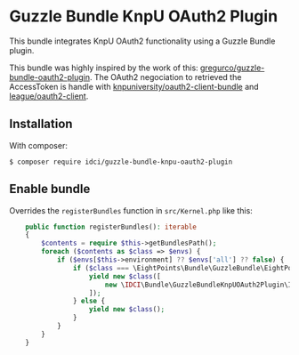 Guzzle Bundle KnpU OAuth2 Plugin
================================

This bundle integrates KnpU OAuth2 functionality using a Guzzle Bundle plugin.

This bundle was highly inspired by the work of this: [gregurco/guzzle-bundle-oauth2-plugin](https://github.com/gregurco/GuzzleBundleOAuth2Plugin).
The OAuth2 negociation to retrieved the AccessToken is handle with [knpuniversity/oauth2-client-bundle](https://github.com/knpuniversity/oauth2-client-bundle) and [league/oauth2-client](https://oauth2-client.thephpleague.com/).

## Installation

With composer:

```
$ composer require idci/guzzle-bundle-knpu-oauth2-plugin
```

## Enable bundle

Overrides the `registerBundles` function in `src/Kernel.php` like this:

```php
    public function registerBundles(): iterable
    {
        $contents = require $this->getBundlesPath();
        foreach ($contents as $class => $envs) {
            if ($envs[$this->environment] ?? $envs['all'] ?? false) {
                if ($class === \EightPoints\Bundle\GuzzleBundle\EightPointsGuzzleBundle::class) {
                    yield new $class([
                        new \IDCI\Bundle\GuzzleBundleKnpUOAuth2Plugin\IDCIGuzzleBundleKnpUOAuth2Plugin(),
                    ]);
                } else {
                    yield new $class();
                }
            }
        }
    }
```
